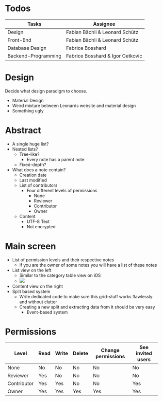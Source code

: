 # Todos

| Tasks                | Assignee                          |
|----------------------|-----------------------------------|
| Design               | Fabian Bächli & Leonard Schütz    |
| Front-End            | Fabian Bächli & Leonard Schütz    |
| Database Design      | Fabrice Bosshard                  |
| Backend-Programming  | Fabrice Bosshard & Igor Cetkovic  |

# Design

Decide what design paradigm to choose.

- Material Design
- Weird mixture between Leonards website and material design
- Something ugly

# Abstract

- A single huge list?
- Nested lists?
  - Tree-like?
    - Every note has a parent note
  - Fixed-depth?
- What does a note contain?
  - Creation date
  - Last modified
  - List of contributors
    - Four different levels of permissions
      - None
      - Reviewer
      - Contributor
      - Owner
  - Content
    - UTF-8 Text
    - Not encrypted

# Main screen

- List of permission levels and their respective notes
  - If you are the owner of some notes you will have a list of these notes
- List view on the left
  - Similar to the category table view on iOS
  - ![](https://software.intel.com/sites/default/files/porting-ios-win8-advanced-figure3.jpg)
- Content view on the right
- Split based system
  - Write dedicated code to make sure this grid-stuff works flawlessly and without clutter
  - Creating a new split and extracting data from it should be very easy
    - Event-based system

# Permissions

| Level       | Read | Write | Delete | Change permissions | See invited users |
|-------------|------|-------|--------|--------------------|-------------------|
| None        | No   | No    | No     | No                 | No                |
| Reviewer    | Yes  | No    | No     | No                 | No                |
| Contributor | Yes  | Yes   | No     | No                 | Yes               |
| Owner       | Yes  | Yes   | Yes    | Yes                | Yes               |

